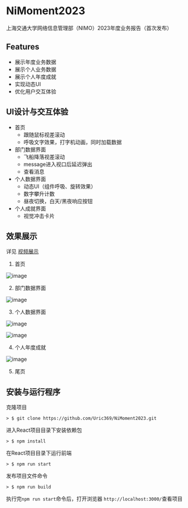 # NiMoment2023
上海交通大学网络信息管理部（NIMO）2023年度业务报告（首次发布）

## Features
- 展示年度业务数据
- 展示个人业务数据
- 展示个人年度成就
- 实现动态UI
- 优化用户交互体验

## UI设计与交互体验
- 首页
   - 跟随鼠标视差滚动
   - 呼吸文字效果，打字机动画，同时加载数据
- 部门数据界面
   - 飞船降落视差滚动
   - message进入视口后延迟弹出
   - 查看消息
- 个人数据界面
   - 动态UI（组件呼吸、旋转效果）
   - 数字攀升计数
   - 昼夜切换，白天/黑夜响应按钮
- 个人成就界面
   - 视觉冲击卡片

## 效果展示
详见 [视频展示](https://github.com/Uric369/NiMoment2023/blob/acd2093da9b8a167a8d26e838adcad47616c2f08/Video%20Display.mp4)

1. 首页

![image](https://github.com/Uric369/NiMoment2023/blob/40e50ca751209d74f0b697b527cefe3fcfb6f697/GIF%20display/1.gif)

2. 部门数据界面
   
![image](https://github.com/Uric369/NiMoment2023/blob/40e50ca751209d74f0b697b527cefe3fcfb6f697/GIF%20display/2.gif)

3. 个人数据界面
   
![image](https://github.com/Uric369/NiMoment2023/blob/40e50ca751209d74f0b697b527cefe3fcfb6f697/GIF%20display/3.gif)

![image](https://github.com/Uric369/NiMoment2023/blob/40e50ca751209d74f0b697b527cefe3fcfb6f697/GIF%20display/4.gif)

4. 个人年度成就
   
![image](https://github.com/Uric369/NiMoment2023/blob/40e50ca751209d74f0b697b527cefe3fcfb6f697/GIF%20display/5.gif)

5. 尾页

## 安装与运行程序

克隆项目

```
> $ git clone https://github.com/Uric369/NiMoment2023.git
```

进入React项目目录下安装依赖包

```
> $ npm install
```

在React项目目录下运行前端

```
> $ npm run start
```

发布项目文件命令

```
> $ npm run build
```

执行完`npm run start`命令后，打开浏览器 `http://localhost:3000/`查看项目
